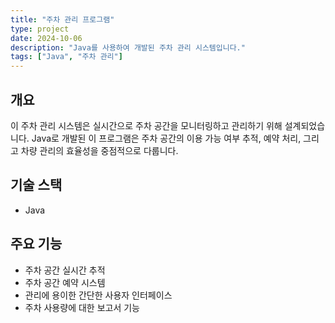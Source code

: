 ```yaml
---
title: "주차 관리 프로그램"
type: project
date: 2024-10-06
description: "Java를 사용하여 개발된 주차 관리 시스템입니다."
tags: ["Java", "주차 관리"]
---
```


## 개요
이 주차 관리 시스템은 실시간으로 주차 공간을 모니터링하고 관리하기 위해 설계되었습니다. Java로 개발된 이 프로그램은 주차 공간의 이용 가능 여부 추적, 예약 처리, 그리고 차량 관리의 효율성을 중점적으로 다룹니다.

## 기술 스택
- Java

## 주요 기능
- 주차 공간 실시간 추적
- 주차 공간 예약 시스템
- 관리에 용이한 간단한 사용자 인터페이스
- 주차 사용량에 대한 보고서 기능
